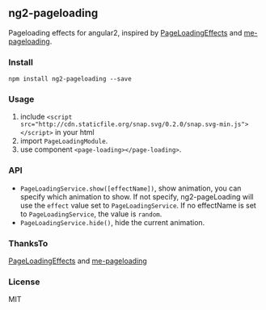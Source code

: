 ## ng2-pageloading

Pageloading effects for angular2, inspired by [PageLoadingEffects](http://tympanus.net/codrops/2014/04/23/page-loading-effects/) and [me-pageloading](https://github.com/Treri/me-pageloading).

### Install

    npm install ng2-pageloading --save

### Usage
1. include `<script src="http://cdn.staticfile.org/snap.svg/0.2.0/snap.svg-min.js"></script>` in your html
2. import `PageLoadingModule`.
3. use component `<page-loading></page-loading>`.


### API
- `PageLoadingService.show([effectName])`, show animation, you can specify which animation to show. If not specify, ng2-pageLoading will use the `effect` value set to `PageLoadingService`. If no effectName is set to `PageLoadingService`, the value is `random`.
- `PageLoadingService.hide()`, hide the current animation.


### ThanksTo
[PageLoadingEffects](http://tympanus.net/codrops/2014/04/23/page-loading-effects/) and [me-pageloading](https://github.com/Treri/me-pageloading)

### License
MIT